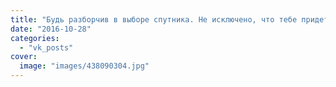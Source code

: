 ```yaml
---
title: "Будь разборчив в выборе спутника. Не исключено, что тебе придется его съесть"
date: "2016-10-28"
categories: 
  - "vk_posts"
cover:
  image: "images/438090304.jpg"
---
```



